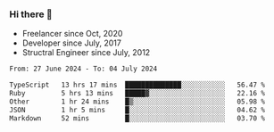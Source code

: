 ### Hi there 👋

- Freelancer since Oct, 2020
- Developer since July, 2017
- Structral Engineer since July, 2012

<!--START_SECTION:waka-->

```txt
From: 27 June 2024 - To: 04 July 2024

TypeScript   13 hrs 17 mins  ██████████████░░░░░░░░░░░   56.47 %
Ruby         5 hrs 13 mins   █████▓░░░░░░░░░░░░░░░░░░░   22.16 %
Other        1 hr 24 mins    █▒░░░░░░░░░░░░░░░░░░░░░░░   05.98 %
JSON         1 hr 5 mins     █░░░░░░░░░░░░░░░░░░░░░░░░   04.62 %
Markdown     52 mins         █░░░░░░░░░░░░░░░░░░░░░░░░   03.70 %
```

<!--END_SECTION:waka-->
